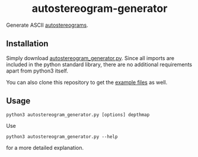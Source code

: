 <h1 align="center">
  autostereogram-generator
</h1>

Generate ASCII [autostereograms](https://en.wikipedia.org/wiki/Autostereogram).

## Installation

Simply download [autostereogram_generator.py](autostereogram_generator.py).
Since all imports are included in the python standard library, there are no additional
requirements apart from python3 itself.

You can also clone this repository to get the [example files](example_files) as well.

## Usage
```
python3 autostereogram_generator.py [options] depthmap
```
Use
```
python3 autostereogram_generator.py --help
```
for a more detailed explanation.

